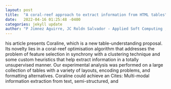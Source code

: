 ```yaml
---
layout: post
title:  "A coral-reef approach to extract information from HTML tables"
date:   2022-04-16 01:25:48 -0400
categories: jekyll update
author: "P Jimnez Aguirre, JC Roldn Salvador - Applied Soft Computing , 2022"
---
```

his article presents Coraline, which is a new table-understanding proposal. Its novelty lies in a coral-reef optimisation algorithm that addresses the problem of feature selection in synchrony with a clustering technique and some custom heuristics that help extract information in a totally unsupervised manner. Our experimental analysis was performed on a large collection of tables with a variety of layouts, encoding problems, and formatting alternatives. Coraline could achieve an Cites: Multi-modal information extraction from text, semi-structured, and